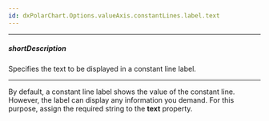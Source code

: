 ```yaml
---
id: dxPolarChart.Options.valueAxis.constantLines.label.text
---
```

---
##### shortDescription
Specifies the text to be displayed in a constant line label.

---
By default, a constant line label shows the value of the constant line. However, the label can display any information you demand. For this purpose, assign the required string to the **text** property.